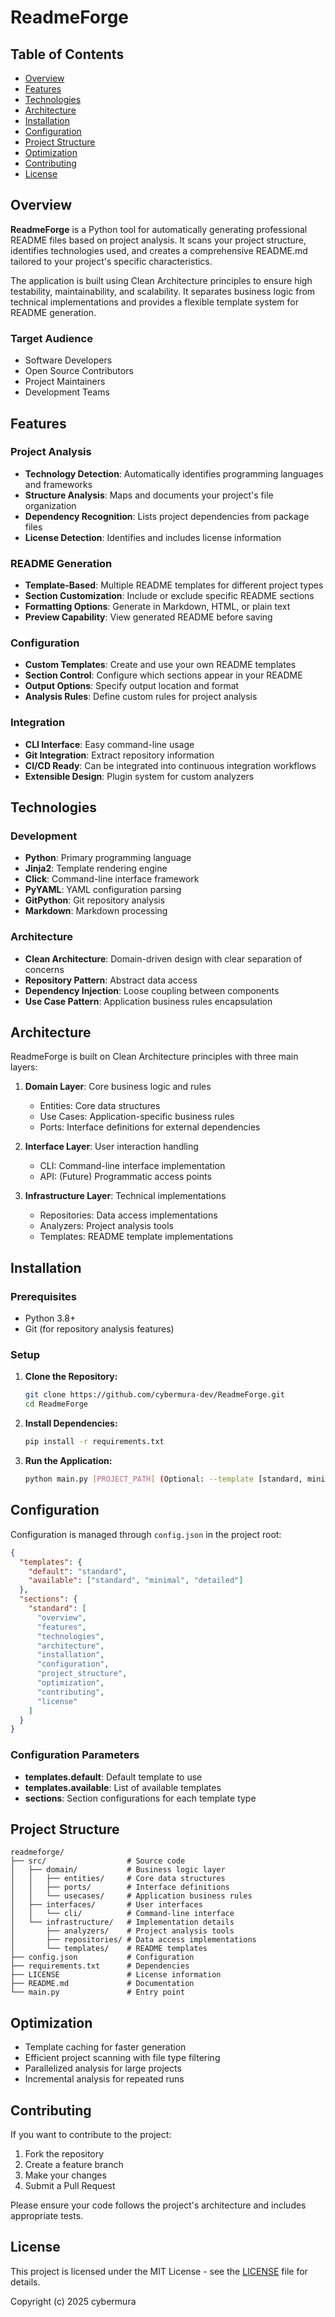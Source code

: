 # ReadmeForge

## Table of Contents

- [Overview](#overview)
- [Features](#features)
- [Technologies](#technologies)
- [Architecture](#architecture)
- [Installation](#installation)
- [Configuration](#configuration)
- [Project Structure](#project-structure)
- [Optimization](#optimization)
- [Contributing](#contributing)
- [License](#license)

## Overview

**ReadmeForge** is a Python tool for automatically generating professional README files based on project analysis. It scans your project structure, identifies technologies used, and creates a comprehensive README.md tailored to your project's specific characteristics.

The application is built using Clean Architecture principles to ensure high testability, maintainability, and scalability. It separates business logic from technical implementations and provides a flexible template system for README generation.

### Target Audience
- Software Developers
- Open Source Contributors
- Project Maintainers
- Development Teams

## Features

### Project Analysis

- **Technology Detection**: Automatically identifies programming languages and frameworks
- **Structure Analysis**: Maps and documents your project's file organization
- **Dependency Recognition**: Lists project dependencies from package files
- **License Detection**: Identifies and includes license information

### README Generation

- **Template-Based**: Multiple README templates for different project types
- **Section Customization**: Include or exclude specific README sections
- **Formatting Options**: Generate in Markdown, HTML, or plain text
- **Preview Capability**: View generated README before saving

### Configuration

- **Custom Templates**: Create and use your own README templates
- **Section Control**: Configure which sections appear in your README
- **Output Options**: Specify output location and format
- **Analysis Rules**: Define custom rules for project analysis

### Integration

- **CLI Interface**: Easy command-line usage
- **Git Integration**: Extract repository information
- **CI/CD Ready**: Can be integrated into continuous integration workflows
- **Extensible Design**: Plugin system for custom analyzers

## Technologies

### Development

- **Python**: Primary programming language
- **Jinja2**: Template rendering engine
- **Click**: Command-line interface framework
- **PyYAML**: YAML configuration parsing
- **GitPython**: Git repository analysis
- **Markdown**: Markdown processing

### Architecture

- **Clean Architecture**: Domain-driven design with clear separation of concerns
- **Repository Pattern**: Abstract data access
- **Dependency Injection**: Loose coupling between components
- **Use Case Pattern**: Application business rules encapsulation

## Architecture

ReadmeForge is built on Clean Architecture principles with three main layers:

1. **Domain Layer**: Core business logic and rules
   - Entities: Core data structures
   - Use Cases: Application-specific business rules
   - Ports: Interface definitions for external dependencies

2. **Interface Layer**: User interaction handling
   - CLI: Command-line interface implementation
   - API: (Future) Programmatic access points

3. **Infrastructure Layer**: Technical implementations
   - Repositories: Data access implementations
   - Analyzers: Project analysis tools
   - Templates: README template implementations

## Installation

### Prerequisites

- Python 3.8+
- Git (for repository analysis features)

### Setup

1. **Clone the Repository:**
   ```bash
   git clone https://github.com/cybermura-dev/ReadmeForge.git
   cd ReadmeForge
   ```

2. **Install Dependencies:**
   ```bash
   pip install -r requirements.txt
   ```

3. **Run the Application:**
   ```bash
   python main.py [PROJECT_PATH] (Optional: --template [standard, minimal, detailed] --output [PATH] --section [INCLUDE_SECTION])
   ```

## Configuration

Configuration is managed through `config.json` in the project root:

```json
{
  "templates": {
    "default": "standard",
    "available": ["standard", "minimal", "detailed"]
  },
  "sections": {
    "standard": [
      "overview",
      "features",
      "technologies",
      "architecture",
      "installation",
      "configuration",
      "project_structure",
      "optimization",
      "contributing",
      "license"
    ]
  }
}
```

### Configuration Parameters

- **templates.default**: Default template to use
- **templates.available**: List of available templates
- **sections**: Section configurations for each template type

## Project Structure

```
readmeforge/
├── src/                  # Source code
│   ├── domain/           # Business logic layer
│   │   ├── entities/     # Core data structures
│   │   ├── ports/        # Interface definitions
│   │   └── usecases/     # Application business rules
│   ├── interfaces/       # User interfaces
│   │   └── cli/          # Command-line interface
│   └── infrastructure/   # Implementation details
│       ├── analyzers/    # Project analysis tools
│       ├── repositories/ # Data access implementations
│       └── templates/    # README templates
├── config.json           # Configuration
├── requirements.txt      # Dependencies
├── LICENSE               # License information
├── README.md             # Documentation
└── main.py               # Entry point
```

## Optimization

- Template caching for faster generation
- Efficient project scanning with file type filtering
- Parallelized analysis for large projects
- Incremental analysis for repeated runs

## Contributing

If you want to contribute to the project:
1. Fork the repository
2. Create a feature branch
3. Make your changes
4. Submit a Pull Request

Please ensure your code follows the project's architecture and includes appropriate tests.

## License

This project is licensed under the MIT License - see the [LICENSE](LICENSE) file for details.

Copyright (c) 2025 cybermura

